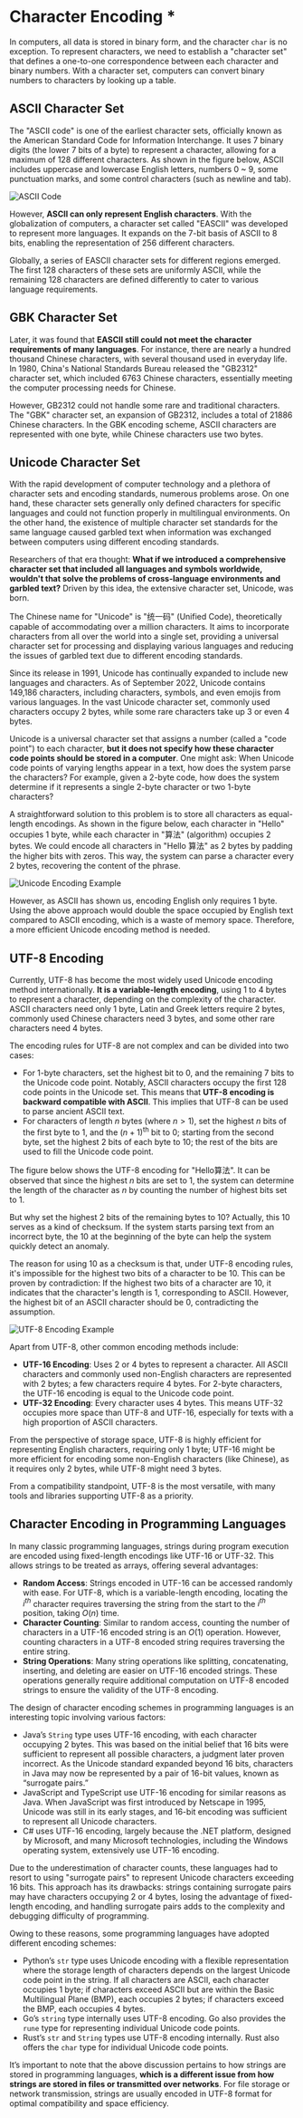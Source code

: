 # Character Encoding *

In computers, all data is stored in binary form, and the character `char` is no exception. To represent characters, we need to establish a "character set" that defines a one-to-one correspondence between each character and binary numbers. With a character set, computers can convert binary numbers to characters by looking up a table.

## ASCII Character Set

The "ASCII code" is one of the earliest character sets, officially known as the American Standard Code for Information Interchange. It uses 7 binary digits (the lower 7 bits of a byte) to represent a character, allowing for a maximum of 128 different characters. As shown in the figure below, ASCII includes uppercase and lowercase English letters, numbers 0 ~ 9, some punctuation marks, and some control characters (such as newline and tab).

![ASCII Code](character_encoding.assets/ascii_table.png)

However, **ASCII can only represent English characters**. With the globalization of computers, a character set called "EASCII" was developed to represent more languages. It expands on the 7-bit basis of ASCII to 8 bits, enabling the representation of 256 different characters.

Globally, a series of EASCII character sets for different regions emerged. The first 128 characters of these sets are uniformly ASCII, while the remaining 128 characters are defined differently to cater to various language requirements.

## GBK Character Set

Later, it was found that **EASCII still could not meet the character requirements of many languages**. For instance, there are nearly a hundred thousand Chinese characters, with several thousand used in everyday life. In 1980, China's National Standards Bureau released the "GB2312" character set, which included 6763 Chinese characters, essentially meeting the computer processing needs for Chinese.

However, GB2312 could not handle some rare and traditional characters. The "GBK" character set, an expansion of GB2312, includes a total of 21886 Chinese characters. In the GBK encoding scheme, ASCII characters are represented with one byte, while Chinese characters use two bytes.

## Unicode Character Set

With the rapid development of computer technology and a plethora of character sets and encoding standards, numerous problems arose. On one hand, these character sets generally only defined characters for specific languages and could not function properly in multilingual environments. On the other hand, the existence of multiple character set standards for the same language caused garbled text when information was exchanged between computers using different encoding standards.

Researchers of that era thought: **What if we introduced a comprehensive character set that included all languages and symbols worldwide, wouldn't that solve the problems of cross-language environments and garbled text?** Driven by this idea, the extensive character set, Unicode, was born.

The Chinese name for "Unicode" is "统一码" (Unified Code), theoretically capable of accommodating over a million characters. It aims to incorporate characters from all over the world into a single set, providing a universal character set for processing and displaying various languages and reducing the issues of garbled text due to different encoding standards.

Since its release in 1991, Unicode has continually expanded to include new languages and characters. As of September 2022, Unicode contains 149,186 characters, including characters, symbols, and even emojis from various languages. In the vast Unicode character set, commonly used characters occupy 2 bytes, while some rare characters take up 3 or even 4 bytes.

Unicode is a universal character set that assigns a number (called a "code point") to each character, **but it does not specify how these character code points should be stored in a computer**. One might ask: When Unicode code points of varying lengths appear in a text, how does the system parse the characters? For example, given a 2-byte code, how does the system determine if it represents a single 2-byte character or two 1-byte characters?

A straightforward solution to this problem is to store all characters as equal-length encodings. As shown in the figure below, each character in "Hello" occupies 1 byte, while each character in "算法" (algorithm) occupies 2 bytes. We could encode all characters in "Hello 算法" as 2 bytes by padding the higher bits with zeros. This way, the system can parse a character every 2 bytes, recovering the content of the phrase.

![Unicode Encoding Example](character_encoding.assets/unicode_hello_algo.png)

However, as ASCII has shown us, encoding English only requires 1 byte. Using the above approach would double the space occupied by English text compared to ASCII encoding, which is a waste of memory space. Therefore, a more efficient Unicode encoding method is needed.

## UTF-8 Encoding

Currently, UTF-8 has become the most widely used Unicode encoding method internationally. **It is a variable-length encoding**, using 1 to 4 bytes to represent a character, depending on the complexity of the character. ASCII characters need only 1 byte, Latin and Greek letters require 2 bytes, commonly used Chinese characters need 3 bytes, and some other rare characters need 4 bytes.

The encoding rules for UTF-8 are not complex and can be divided into two cases:

- For 1-byte characters, set the highest bit to $0$, and the remaining 7 bits to the Unicode code point. Notably, ASCII characters occupy the first 128 code points in the Unicode set. This means that **UTF-8 encoding is backward compatible with ASCII**. This implies that UTF-8 can be used to parse ancient ASCII text.
- For characters of length $n$ bytes (where $n > 1$), set the highest $n$ bits of the first byte to $1$, and the $(n + 1)^{\text{th}}$ bit to $0$; starting from the second byte, set the highest 2 bits of each byte to $10$; the rest of the bits are used to fill the Unicode code point.

The figure below shows the UTF-8 encoding for "Hello算法". It can be observed that since the highest $n$ bits are set to $1$, the system can determine the length of the character as $n$ by counting the number of highest bits set to $1$.

But why set the highest 2 bits of the remaining bytes to $10$? Actually, this $10$ serves as a kind of checksum. If the system starts parsing text from an incorrect byte, the $10$ at the beginning of the byte can help the system quickly detect an anomaly.

The reason for using $10$ as a checksum is that, under UTF-8 encoding rules, it's impossible for the highest two bits of a character to be $10$. This can be proven by contradiction: If the highest two bits of a character are $10$, it indicates that the character's length is $1$, corresponding to ASCII. However, the highest bit of an ASCII character should be $0$, contradicting the assumption.

![UTF-8 Encoding Example](character_encoding.assets/utf-8_hello_algo.png)

Apart from UTF-8, other common encoding methods include:

- **UTF-16 Encoding**: Uses 2 or 4 bytes to represent a character. All ASCII characters and commonly used non-English characters are represented with 2 bytes; a few characters require 4 bytes. For 2-byte characters, the UTF-16 encoding is equal to the Unicode code point.
- **UTF-32 Encoding**: Every character uses 4 bytes. This means UTF-32 occupies more space than UTF-8 and UTF-16, especially for texts with a high proportion of ASCII characters.

From the perspective of storage space, UTF-8 is highly efficient for representing English characters, requiring only 1 byte; UTF-16 might be more efficient for encoding some non-English characters (like Chinese), as it requires only 2 bytes, while UTF-8 might need 3 bytes.

From a compatibility standpoint, UTF-8 is the most versatile, with many tools and libraries supporting UTF-8 as a priority.

## Character Encoding in Programming Languages

In many classic programming languages, strings during program execution are encoded using fixed-length encodings like UTF-16 or UTF-32. This allows strings to be treated as arrays, offering several advantages:

- **Random Access**: Strings encoded in UTF-16 can be accessed randomly with ease. For UTF-8, which is a variable-length encoding, locating the $i^{th}$ character requires traversing the string from the start to the $i^{th}$ position, taking $O(n)$ time.
- **Character Counting**: Similar to random access, counting the number of characters in a UTF-16 encoded string is an $O(1)$ operation. However, counting characters in a UTF-8 encoded string requires traversing the entire string.
- **String Operations**: Many string operations like splitting, concatenating, inserting, and deleting are easier on UTF-16 encoded strings. These operations generally require additional computation on UTF-8 encoded strings to ensure the validity of the UTF-8 encoding.

The design of character encoding schemes in programming languages is an interesting topic involving various factors:

- Java’s `String` type uses UTF-16 encoding, with each character occupying 2 bytes. This was based on the initial belief that 16 bits were sufficient to represent all possible characters, a judgment later proven incorrect. As the Unicode standard expanded beyond 16 bits, characters in Java may now be represented by a pair of 16-bit values, known as “surrogate pairs.”
- JavaScript and TypeScript use UTF-16 encoding for similar reasons as Java. When JavaScript was first introduced by Netscape in 1995, Unicode was still in its early stages, and 16-bit encoding was sufficient to represent all Unicode characters.
- C# uses UTF-16 encoding, largely because the .NET platform, designed by Microsoft, and many Microsoft technologies, including the Windows operating system, extensively use UTF-16 encoding.

Due to the underestimation of character counts, these languages had to resort to using "surrogate pairs" to represent Unicode characters exceeding 16 bits. This approach has its drawbacks: strings containing surrogate pairs may have characters occupying 2 or 4 bytes, losing the advantage of fixed-length encoding, and handling surrogate pairs adds to the complexity and debugging difficulty of programming.

Owing to these reasons, some programming languages have adopted different encoding schemes:

- Python’s `str` type uses Unicode encoding with a flexible representation where the storage length of characters depends on the largest Unicode code point in the string. If all characters are ASCII, each character occupies 1 byte; if characters exceed ASCII but are within the Basic Multilingual Plane (BMP), each occupies 2 bytes; if characters exceed the BMP, each occupies 4 bytes.
- Go’s `string` type internally uses UTF-8 encoding. Go also provides the `rune` type for representing individual Unicode code points.
- Rust’s `str` and `String` types use UTF-8 encoding internally. Rust also offers the `char` type for individual Unicode code points.

It’s important to note that the above discussion pertains to how strings are stored in programming languages, **which is a different issue from how strings are stored in files or transmitted over networks**. For file storage or network transmission, strings are usually encoded in UTF-8 format for optimal compatibility and space efficiency.
